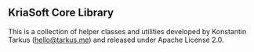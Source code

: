 ## KriaSoft Core Library

This is a collection of helper classes and utilities developed by Konstantin Tarkus (hello@tarkus.me) and released under Apache License 2.0.